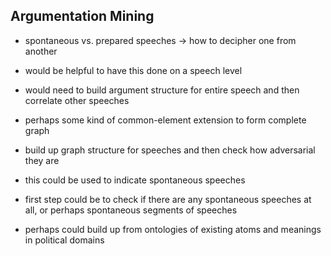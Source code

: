 ## Argumentation Mining

* spontaneous vs. prepared speeches -> how to decipher one from another
* would be helpful to have this done on a speech level

* would need to build argument structure for entire speech and then correlate other speeches
* perhaps some kind of common-element extension to form complete graph
* build up graph structure for speeches and then check how adversarial they are
* this could be used to indicate spontaneous speeches
* first step could be to check if there are any spontaneous speeches at all, or perhaps spontaneous segments of speeches

* perhaps could build up from ontologies of existing atoms and meanings in political domains
